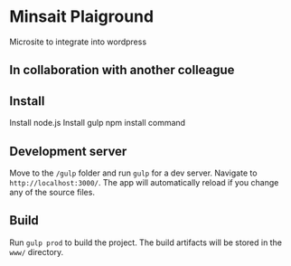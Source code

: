 # Minsait Plaiground

Microsite to integrate into wordpress

## In collaboration with another colleague

## Install
Install node.js
Install gulp
npm install command

## Development server

Move to the `/gulp` folder and run `gulp` for a dev server. Navigate to `http://localhost:3000/`. The app will automatically reload if you change any of the source files.

## Build

Run `gulp prod` to build the project. The build artifacts will be stored in the `www/` directory.
